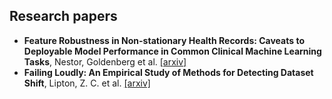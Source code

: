 ## Research papers

- **Feature Robustness in Non-stationary Health Records: Caveats to Deployable Model Performance in Common Clinical Machine Learning Tasks**, Nestor, Goldenberg et al. [[arxiv]](https://arxiv.org/abs/1908.00690)
- **Failing Loudly: An Empirical Study of Methods for Detecting Dataset Shift**, Lipton, Z. C. et al. [[arxiv]](https://arxiv.org/abs/1810.11953)
